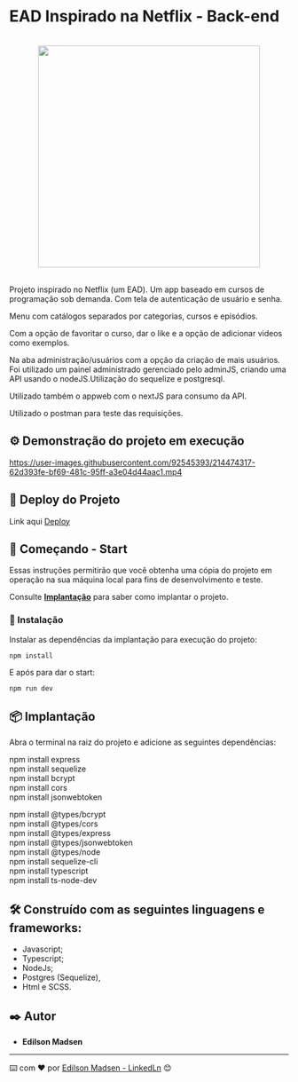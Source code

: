 # EAD Inspirado na Netflix - Back-end
<br>

<div align="center">
<img src="https://user-images.githubusercontent.com/92545393/214473564-cf5db140-33c4-4c11-ac4f-d2aee5f09d65.svg" width="400px" />
</div>

<br>

Projeto inspirado no Netflix (um EAD). Um app baseado em cursos de programação 
sob demanda. Com tela de autenticação de usuário e senha.

Menu com catálogos separados por categorias, cursos e episódios.

Com a opção de favoritar o curso, dar o like e a opção de adicionar videos 
como exemplos.

Na aba administração/usuários com a opção da criação de mais usuários.
Foi utilizado um painel administrado gerenciado pelo adminJS, criando uma
API usando o nodeJS.Utilização do sequelize e postgresql.

Utilizado também o appweb com o nextJS para consumo da API.

Utilizado o postman para teste das requisições.

## ⚙️ Demonstração do projeto em execução

https://user-images.githubusercontent.com/92545393/214474317-62d393fe-bf69-481c-95ff-a3e04d44aac1.mp4


## 📌 Deploy do Projeto

Link aqui [Deploy](http://semver.org/)

## 🚀 Começando - Start

Essas instruções permitirão que você obtenha uma cópia do projeto em operação na sua máquina local para fins de desenvolvimento e teste.

Consulte **[Implantação](#-implanta%C3%A7%C3%A3o)** para saber como implantar o projeto.


### 🔧 Instalação

Instalar as dependências da implantação para execução do projeto:

```
npm install
```

E após para dar o start:

```
npm run dev
```


## 📦 Implantação

Abra o terminal na raiz do projeto e adicione as seguintes dependências:

npm install express <br>
npm install sequelize <br>
npm install bcrypt <br>
npm install cors <br>
npm install jsonwebtoken <br>
 
npm install @types/bcrypt <br>
npm install @types/cors <br>
npm install @types/express <br>
npm install @types/jsonwebtoken <br>
npm install @types/node <br>
npm install sequelize-cli <br>
npm install typescript <br>
npm install ts-node-dev <br>


## 🛠️ Construído com as seguintes linguagens e frameworks:

* Javascript;
* Typescript;
* NodeJs;
* Postgres (Sequelize),
* Html e SCSS.

## ✒️ Autor

* **Edilson Madsen**

---
⌨️ com ❤️ por [Edilson Madsen - LinkedLn](https://www.linkedin.com/in/edilsonmadsen/) 😊

